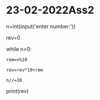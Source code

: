 # 23-02-2022Ass2
n=int(input('enter number:'))

rev=0

while n>0:

    rem=n%10

    rev=rev*10+rem

    n//=10

print(rev)
